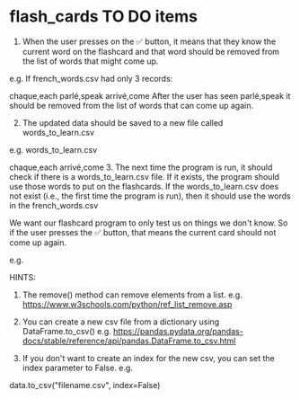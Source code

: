 # flash_cards TO DO items
1. When the user presses on the ✅ button, it means that they know the current word on the flashcard and that word should be removed from the list of words that might come up.

e.g. If french_words.csv had only 3 records:

chaque,each
parlé,speak
arrivé,come
After the user has seen parlé,speak  it should be removed from the list of words that can come up again.

2. The updated data should be saved to a new file called words_to_learn.csv

e.g. words_to_learn.csv

chaque,each
arrivé,come
3. The next time the program is run, it should check if there is a words_to_learn.csv file. If it exists, the program should use those words to put on the flashcards. If the words_to_learn.csv does not exist (i.e., the first time the program is run), then it should use the words in the french_words.csv

We want our flashcard program to only test us on things we don't know. So if the user presses the ✅ button, that means the current card should not come up again.

e.g.


HINTS:

1. The remove() method can remove elements from a list. e.g. https://www.w3schools.com/python/ref_list_remove.asp

2. You can create a new csv file from a dictionary using DataFrame.to_csv() e.g. https://pandas.pydata.org/pandas-docs/stable/reference/api/pandas.DataFrame.to_csv.html

3. If you don't want to create an index for the new csv, you can set the index parameter to False. e.g.

data.to_csv("filename.csv", index=False)
